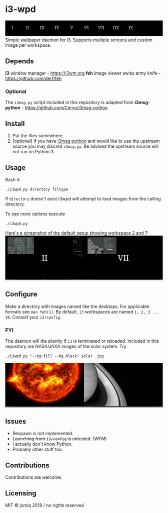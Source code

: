 # i3-wpd
![](/img/banner.png)
Simple wallpaper daemon for i3.
Supports multiple screens and custom image per workspace.

## Depends
**i3** window manager - https://i3wm.org
**feh** image viewer swiss army knife - https://github.com/derf/feh
### Optional
The `i3msg.py` script included in this repository is adapted from
**i3msg-python** - https://github.com/Ceryn/i3msg-python

## Install
1. Put the files somewhere.
2. [optional] If you have [i3msg-python](https://github.com/Ceryn/i3msg-python) and would like to use the upstream source you may discard `i3msg.py`. Be advised the upstream source will not run on Python 3.

## Usage
Bash it:
```
./i3wpd.py directory filtype
```
If `directory` doesn't exist i3wpd will attempt to load images from the calling directory.

To see more options execute
```
./i3wpd.py
```
Here's a screenshot of the default setup showing workspace 2 and 7:
![Default setup screenshot](/img/screen.png)

## Configure
Make a directory with images named like the desktops. For applicable formats see `man feh(1)`.
By default, `i3` workspaces are named `1, 2, 3 ... 10`. Consult your `i3/config`.

### FYI
The daemon will die silently if `i3` is terminated or reloaded.
Included in this repository are NASA/JAXA images of the solar system. Try
```
./i3wpd.py "--bg-fill --bg black" solar .jpg
```
![Solar system theme screenshot](/img/screen2.png)
## Issues
* Respawn is not implemented.
* ~~Launching from `i3/config` is untested.~~ (WFM)
* I actually don't know Python.
* Probably other stuff too.

## Contributions
Contributions are welcome.

## Licensing
MIT
© jomiq 2018 / no rights reserved
